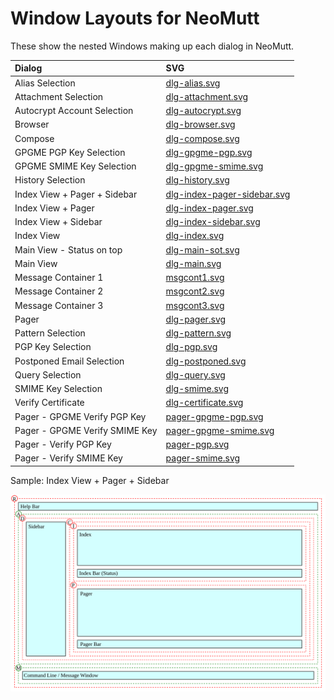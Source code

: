 # Window Layouts for NeoMutt

These show the nested Windows making up each dialog in NeoMutt.

| Dialog                         | SVG                                                                                                                   |
| :----------------------------- | :-------------------------------------------------------------------------------------------------------------------- |
| Alias Selection                | [dlg-alias.svg](https://github.com/neomutt/gfx/raw/main/screenshots/window/dlg-alias.svg)                             |
| Attachment Selection           | [dlg-attachment.svg](https://github.com/neomutt/gfx/raw/main/screenshots/window/dlg-attachment.svg)                   |
| Autocrypt Account Selection    | [dlg-autocrypt.svg](https://github.com/neomutt/gfx/raw/main/screenshots/window/dlg-autocrypt.svg)                     |
| Browser                        | [dlg-browser.svg](https://github.com/neomutt/gfx/raw/main/screenshots/window/dlg-browser.svg)                         |
| Compose                        | [dlg-compose.svg](https://github.com/neomutt/gfx/raw/main/screenshots/window/dlg-compose.svg)                         |
| GPGME PGP Key Selection        | [dlg-gpgme-pgp.svg](https://github.com/neomutt/gfx/raw/main/screenshots/window/dlg-gpgme-pgp.svg)                     |
| GPGME SMIME Key Selection      | [dlg-gpgme-smime.svg](https://github.com/neomutt/gfx/raw/main/screenshots/window/dlg-gpgme-smime.svg)                 |
| History Selection              | [dlg-history.svg](https://github.com/neomutt/gfx/raw/main/screenshots/window/dlg-history.svg)                         |
| Index View + Pager + Sidebar   | [dlg-index-pager-sidebar.svg](https://github.com/neomutt/gfx/raw/main/screenshots/window/dlg-index-pager-sidebar.svg) |
| Index View + Pager             | [dlg-index-pager.svg](https://github.com/neomutt/gfx/raw/main/screenshots/window/dlg-index-pager.svg)                 |
| Index View + Sidebar           | [dlg-index-sidebar.svg](https://github.com/neomutt/gfx/raw/main/screenshots/window/dlg-index-sidebar.svg)             |
| Index View                     | [dlg-index.svg](https://github.com/neomutt/gfx/raw/main/screenshots/window/dlg-index.svg)                             |
| Main View - Status on top      | [dlg-main-sot.svg](https://github.com/neomutt/gfx/raw/main/screenshots/window/dlg-main-sot.svg)                       |
| Main View                      | [dlg-main.svg](https://github.com/neomutt/gfx/raw/main/screenshots/window/dlg-main.svg)                               |
| Message Container 1            | [msgcont1.svg](https://github.com/neomutt/gfx/raw/main/screenshots/window/msgcont1.svg)                               |
| Message Container 2            | [msgcont2.svg](https://github.com/neomutt/gfx/raw/main/screenshots/window/msgcont2.svg)                               |
| Message Container 3            | [msgcont3.svg](https://github.com/neomutt/gfx/raw/main/screenshots/window/msgcont3.svg)                               |
| Pager                          | [dlg-pager.svg](https://github.com/neomutt/gfx/raw/main/screenshots/window/dlg-pager.svg)                             |
| Pattern Selection              | [dlg-pattern.svg](https://github.com/neomutt/gfx/raw/main/screenshots/window/dlg-pattern.svg)                         |
| PGP Key Selection              | [dlg-pgp.svg](https://github.com/neomutt/gfx/raw/main/screenshots/window/dlg-pgp.svg)                                 |
| Postponed Email Selection      | [dlg-postponed.svg](https://github.com/neomutt/gfx/raw/main/screenshots/window/dlg-postponed.svg)                     |
| Query Selection                | [dlg-query.svg](https://github.com/neomutt/gfx/raw/main/screenshots/window/dlg-query.svg)                             |
| SMIME Key Selection            | [dlg-smime.svg](https://github.com/neomutt/gfx/raw/main/screenshots/window/dlg-smime.svg)                             |
| Verify Certificate             | [dlg-certificate.svg](https://github.com/neomutt/gfx/raw/main/screenshots/window/dlg-certificate.svg)                 |
| Pager - GPGME Verify PGP Key   | [pager-gpgme-pgp.svg](https://github.com/neomutt/gfx/raw/main/screenshots/window/pager-gpgme-pgp.svg)                 |
| Pager - GPGME Verify SMIME Key | [pager-gpgme-smime.svg](https://github.com/neomutt/gfx/raw/main/screenshots/window/pager-gpgme-smime.svg)             |
| Pager - Verify PGP Key         | [pager-pgp.svg](https://github.com/neomutt/gfx/raw/main/screenshots/window/pager-pgp.svg)                             |
| Pager - Verify SMIME Key       | [pager-smime.svg](https://github.com/neomutt/gfx/raw/main/screenshots/window/pager-smime.svg)                         |

Sample: Index View + Pager + Sidebar

![dlg-index-pager-sidebar.svg](https://github.com/neomutt/gfx/raw/main/screenshots/window/dlg-index-pager-sidebar.svg)
